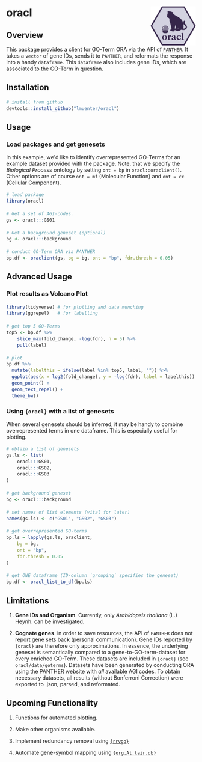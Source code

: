 # oracl <img src="etc/www/oracl_logo.png" align="right" width="120" />

## Overview

This package provides a client for GO-Term ORA via the API of [`PANTHER`](http://pantherdb.org/). It takes a `vector` of gene IDs, sends it to `PANTHER`, and reformats the response into a handy `dataframe`. This `dataframe` also includes gene IDs, which are associated to the GO-Term in question.

## Installation


``` R
# install from github
devtools::install_github("lmuenter/oracl")
```

## Usage


### Load packages and get genesets
In this example, we'd like to identify overrepresented GO-Terms for an example dataset provided with the package. Note, that we specify the *Biological Process* ontology by setting `ont = bp` in `oracl::oraclient()`. Other options are of course `ont = mf` (Molecular Function) and `ont = cc` (Cellular Component).

``` R
# load package
library(oracl)

# Get a set of AGI-codes.
gs <- oracl:::GS01

# Get a background geneset (optional)
bg <- oracl:::background

# conduct GO-Term ORA via PANTHER
bp.df <- oraclient(gs, bg = bg, ont = "bp", fdr.thresh = 0.05)
```

## Advanced Usage

### Plot results as Volcano Plot
``` R
library(tidyverse) # for plotting and data munching
library(ggrepel)   # for labelling

# get top 5 GO-Terms
top5 <- bp.df %>% 
    slice_max(fold_change, -log(fdr), n = 5) %>% 
    pull(label)

# plot
bp.df %>%
  mutate(labelthis = ifelse(label %in% top5, label, "")) %>%
  ggplot(aes(x = log2(fold_change), y = -log(fdr), label = labelthis)) +
  geom_point() +
  geom_text_repel() +
  theme_bw()
```

### Using `{oracl}` with a list of genesets
When several genesets should be inferred, it may be handy to combine overrepresented terms in one dataframe. This is especially useful for plotting.

``` R
# obtain a list of genesets
gs.ls <- list(
    oracl:::GS01,
    oracl:::GS02,
    oracl:::GS03
)

# get background geneset
bg <- oracl:::background

# set names of list elements (vital for later)
names(gs.ls) <- c("GS01", "GS02", "GS03")

# get overrepresented GO-terms
bp.ls = lapply(gs.ls, oraclient, 
    bg = bg,
    ont = "bp",
    fdr.thresh = 0.05
)

# get ONE dataframe (ID-column `grouping` specifies the geneset)
bp.df <- oracl_list_to_df(bp.ls)
``` 


## Limitations

1. **Gene IDs and Organism**. Currently, only *Arabidopsis thaliana* (L.) Heynh. can be investigated.

2. **Cognate genes**. in order to save resources, the API of `PANTHER` does not report gene sets back (personal communication). Gene IDs reported by `{oracl}` are therefore only approximations. In essence, the underlying geneset is semantically compared to a gene-to-GO-term-dataset for every enriched GO-Term. These datasets are included in `{oracl}` (see `oracl/data/goterms`). Datasets have been generated by conducting ORA using the PANTHER website with *all* available AGI codes. To obtain necessary datasets, all results (without Bonferroni Correction) were exported to .json, parsed, and reformated.

## Upcoming Functionality

1. Functions for automated plotting.

2. Make other organisms available.

3. Implement redundancy removal using [`{rrvgo}`](https://bioconductor.org/packages/release/bioc/html/rrvgo.html)

4. Automate gene-symbol mapping using [`{org.At.tair.db}`](https://bioconductor.org/packages/release/data/annotation/html/org.At.tair.db.html)